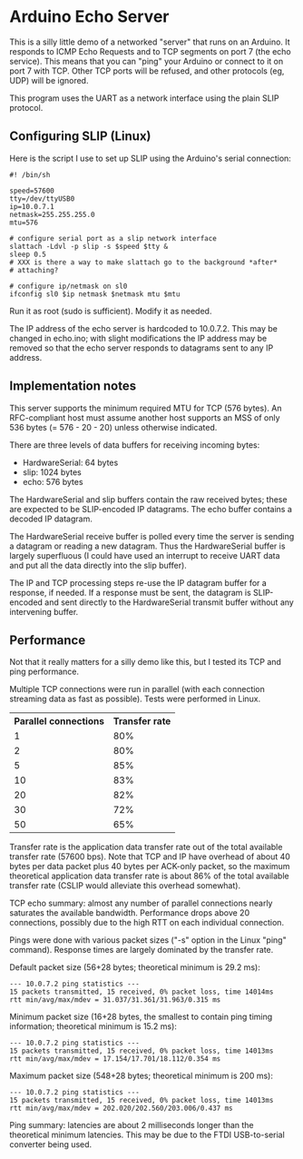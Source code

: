 Arduino Echo Server
===================

This is a silly little demo of a networked "server" that runs on an
Arduino. It responds to ICMP Echo Requests and to TCP segments on port 7
(the echo service). This means that you can "ping" your Arduino or
connect to it on port 7 with TCP. Other TCP ports will be refused, and
other protocols (eg, UDP) will be ignored.

This program uses the UART as a network interface using the plain SLIP
protocol.


Configuring SLIP (Linux)
------------------------

Here is the script I use to set up SLIP using the Arduino's serial
connection:

    #! /bin/sh
    
    speed=57600
    tty=/dev/ttyUSB0
    ip=10.0.7.1
    netmask=255.255.255.0
    mtu=576
    
    # configure serial port as a slip network interface
    slattach -Ldvl -p slip -s $speed $tty &
    sleep 0.5
    # XXX is there a way to make slattach go to the background *after*
    # attaching?
    
    # configure ip/netmask on sl0
    ifconfig sl0 $ip netmask $netmask mtu $mtu

Run it as root (sudo is sufficient). Modify it as needed.

The IP address of the echo server is hardcoded to 10.0.7.2. This may be
changed in echo.ino; with slight modifications the IP address may be
removed so that the echo server responds to datagrams sent to any IP
address.


Implementation notes
--------------------

This server supports the minimum required MTU for TCP (576 bytes). An
RFC-compliant host must assume another host supports an MSS of only 536
bytes (= 576 - 20 - 20) unless otherwise indicated.

There are three levels of data buffers for receiving incoming bytes:

* HardwareSerial: 64 bytes
* slip: 1024 bytes
* echo: 576 bytes

The HardwareSerial and slip buffers contain the raw received bytes;
these are expected to be SLIP-encoded IP datagrams. The echo buffer
contains a decoded IP datagram.

The HardwareSerial receive buffer is polled every time the server is
sending a datagram or reading a new datagram. Thus the HardwareSerial
buffer is largely superfluous (I could have used an interrupt to receive
UART data and put all the data directly into the slip buffer).

The IP and TCP processing steps re-use the IP datagram buffer for a
response, if needed. If a response must be sent, the datagram is
SLIP-encoded and sent directly to the HardwareSerial transmit buffer
without any intervening buffer.


Performance
-----------

Not that it really matters for a silly demo like this, but I tested its
TCP and ping performance.

Multiple TCP connections were run in parallel (with each connection
streaming data as fast as possible). Tests were performed in Linux.

<table>
<tr><th>Parallel connections</th><th>Transfer rate</th></tr>
<tr><td>1 </td>                  <td>80%</td></tr>
<tr><td>2 </td>                  <td>80%</td></tr>
<tr><td>5 </td>                  <td>85%</td></tr>
<tr><td>10</td>                  <td>83%</td></tr>
<tr><td>20</td>                  <td>82%</td></tr>
<tr><td>30</td>                  <td>72%</td></tr>
<tr><td>50</td>                  <td>65%</td></tr>
</table>

Transfer rate is the application data transfer rate out of the total
available transfer rate (57600 bps). Note that TCP and IP have overhead
of about 40 bytes per data packet plus 40 bytes per ACK-only packet, so
the maximum theoretical application data transfer rate is about 86% of
the total available transfer rate (CSLIP would alleviate this overhead
somewhat).

TCP echo summary: almost any number of parallel connections nearly
saturates the available bandwidth. Performance drops above 20
connections, possibly due to the high RTT on each individual connection.

Pings were done with various packet sizes ("-s" option in the Linux
"ping" command). Response times are largely dominated by the transfer
rate.

Default packet size (56+28 bytes; theoretical minimum is 29.2 ms):

    --- 10.0.7.2 ping statistics ---
    15 packets transmitted, 15 received, 0% packet loss, time 14014ms
    rtt min/avg/max/mdev = 31.037/31.361/31.963/0.315 ms

Minimum packet size (16+28 bytes, the smallest to contain ping timing
information; theoretical minimum is 15.2 ms):

    --- 10.0.7.2 ping statistics ---
    15 packets transmitted, 15 received, 0% packet loss, time 14013ms
    rtt min/avg/max/mdev = 17.154/17.701/18.112/0.354 ms

Maximum packet size (548+28 bytes; theoretical minimum is 200 ms):

    --- 10.0.7.2 ping statistics ---
    15 packets transmitted, 15 received, 0% packet loss, time 14013ms
    rtt min/avg/max/mdev = 202.020/202.560/203.006/0.437 ms

Ping summary: latencies are about 2 milliseconds longer than the
theoretical minimum latencies. This may be due to the FTDI USB-to-serial
converter being used.

